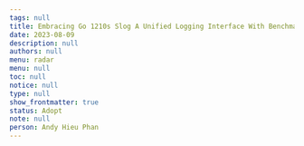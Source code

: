 ```yaml
---
tags: null
title: Embracing Go 1210s Slog A Unified Logging Interface With Benchmarks Against Zerolog And Zap
date: 2023-08-09
description: null
authors: null
menu: radar
menu: null
toc: null
notice: null
type: null
show_frontmatter: true
status: Adopt
note: null
person: Andy Hieu Phan
---
```


